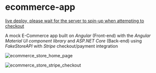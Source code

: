 # ecommerce-app
[live deploy, please wait for the server to spin-up when attempting to checkout](https://rr-ecommerce-app.netlify.app/)

A mock E-Commerce app built on <em>Angular</em> (Front-end) with the <em>Angular Material UI component library</em> and <em>ASP.NET Core</em> (Back-end) using <em>FakeStoreAPI</em> with <em>Stripe</em> checkout/payment integration

![ecommerce_store_home_page](https://user-images.githubusercontent.com/103965989/236634432-56ee4bd9-fc1d-4e0a-8485-05695c0eb857.png)

![ecommerce_store_stripe_checkout](https://user-images.githubusercontent.com/103965989/236634433-d6d8c719-0a2a-4309-9baa-4b5fce67c5b1.png)
